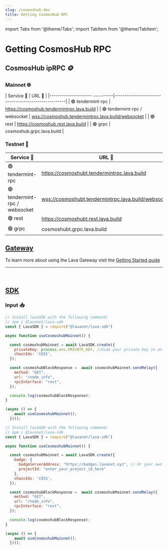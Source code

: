 ```yaml
---
slug: /cosmoshub-dev
title: Getting CosmosHub RPC
---
```


import Tabs from '@theme/Tabs';
import TabItem from '@theme/TabItem';

# Getting CosmosHub RPC

## CosmosHub ipRPC 🪙

### Mainnet 🌐

| Service 🔌                    | URL 🔗                                               |
|--------------------- ----------|-----------------------------------------------------|
| 🟢 tendermint-rpc             | https://cosmoshub.tendermintrpc.lava.build           |
| 🟢 tendermint-rpc / websocket | <wss://cosmoshub.tendermintrpc.lava.build/websocket> |
| 🟢 rest                       | https://cosmoshub.rest.lava.build                    |
| 🟢 grpc                       | cosmoshub.grpc.lava.build                            |

### Testnet 🧪

| Service 🔌                    | URL 🔗                                                |
|-------------------------------|-------------------------------------------------------|
| 🟢 tendermint-rpc             | https://cosmoshubt.tendermintrpc.lava.build           |
| 🟢 tendermint-rpc / websocket | <wss://cosmoshubt.tendermintrpc.lava.build/websocket> |
| 🟢 rest                       | https://cosmoshubt.rest.lava.build                    |
| 🟢 grpc                       | cosmoshubt.grpc.lava.build                            |

## [Gateway](https://gateway.lavanet.xyz/?utm_source=cosmoshub-dev&utm_medium=docs&utm_campaign=docs-to-gateway)

To learn more about using the Lava Gateway visit the [Getting Started guide](https://docs.lavanet.xyz/gateway-getting-started?utm_source=cosmoshub-dev&utm_medium=docs&utm_campaign=docs-to-docs)

<hr />
<br />

## [SDK](https://github.com/lavanet/lava-sdk)

### Input 📥

<Tabs>
<TabItem value="backend" label="BackEnd">

```jsx
// Install lavaSDK with the following command:
// npm i @lavanet/lava-sdk
const { LavaSDK } = require("@lavanet/lava-sdk")

async function useCosmoshubMainnet() {

  const cosmoshubMainnet = await LavaSDK.create({
    privateKey: process.env.PRIVATE_KEY, //hide your private key in an environmental variable
    chainIds: 'COS5',
  });

  const cosmoshubBlockResponse =  await cosmoshubMainnet.sendRelay({
    method: "GET",
    url: "/node_info",
    rpcInterface: "rest",
  });

  console.log(cosmoshubBlockResponse);
}

(async () => {
    await useCosmoshubMainnet();
  })();
```

</TabItem>
<TabItem value="frontend" label="FrontEnd">

```jsx
// Install lavaSDK with the following command:
// npm i @lavanet/lava-sdk
const { LavaSDK } = require("@lavanet/lava-sdk")

async function useCosmoshubMainnet() {

  const cosmoshubMainnet = await LavaSDK.create({
    badge: {
      badgeServerAddress: "https://badges.lavanet.xyz", // Or your own Badge-Server URL 
      projectId: "enter_your_project_id_here" 
    },    
    chainIds: 'COS5',
  });

  const cosmoshubBlockResponse =  await cosmoshubMainnet.sendRelay({
    method: "GET",
    url: "/node_info",
    rpcInterface: "rest",
  });

  console.log(cosmoshubBlockResponse);
}

(async () => {
    await useCosmoshubMainnet();
  })();
```
</TabItem>
</Tabs>